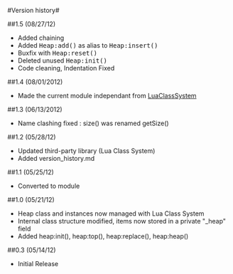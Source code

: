 #Version history#

##1.5 (08/27/12)
* Added chaining
* Added <tt>Heap:add()</tt> as alias to <tt>Heap:insert()</tt>
* Buxfix with <tt>Heap:reset()</tt>
* Deleted unused <tt>Heap:init()</tt>
* Code cleaning, Indentation Fixed

##1.4 (08/01/2012)
* Made the current module independant from [LuaClassSystem][]

##1.3 (06/13/2012)
* Name clashing fixed : size() was renamed getSize()

##1.2 (05/28/12)
* Updated third-party library (Lua Class System)
* Added version_history.md

##1.1 (05/25/12)
* Converted to module

##1.0 (05/21/12)
* Heap class and instances now managed with Lua Class System
* Internal class structure modified, items now stored in a private "_heap" field
* Added heap:init(), heap:top(), heap:replace(), heap:heap()

##0.3 (05/14/12)
* Initial Release	

[LuaClassSystem]: https://github.com/Yonaba/Lua-Class-System